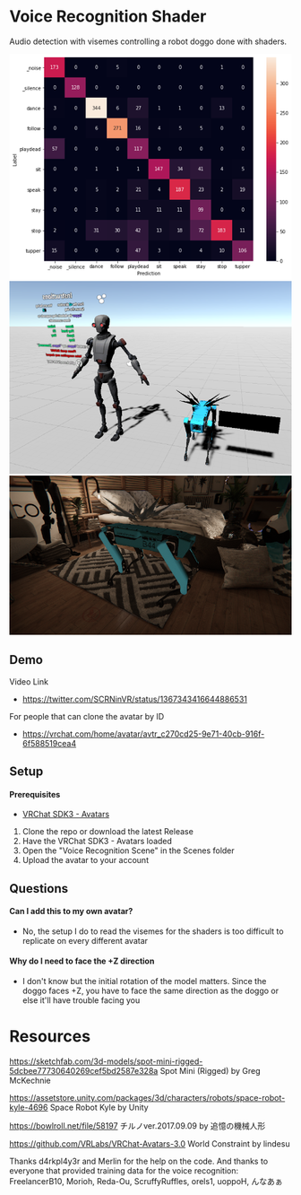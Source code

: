 # Voice Recognition Shader
 Audio detection with visemes controlling a robot doggo done with shaders.

<img src="Python/fig.png"/>
<img src="Media/project.png"/>
<img src="Media/ingame1.png"/>

## Demo
Video Link
* https://twitter.com/SCRNinVR/status/1367343416644886531

For people that can clone the avatar by ID
* https://vrchat.com/home/avatar/avtr_c270cd25-9e71-40cb-916f-6f588519cea4

## Setup
#### Prerequisites
* [VRChat SDK3 - Avatars](https://vrchat.com/home/download)

1. Clone the repo or download the latest Release
2. Have the VRChat SDK3 - Avatars loaded
3. Open the "Voice Recognition Scene" in the Scenes folder
4. Upload the avatar to your account
 
## Questions
#### Can I add this to my own avatar?
* No, the setup I do to read the visemes for the shaders is too difficult to replicate on every different avatar

#### Why do I need to face the +Z direction
* I don't know but the initial rotation of the model matters. Since the doggo faces +Z, you have to face the same direction as the doggo or else it'll have trouble facing you

# Resources
https://sketchfab.com/3d-models/spot-mini-rigged-5dcbee77730640269cef5bd2587e328a
Spot Mini (Rigged) by Greg McKechnie

https://assetstore.unity.com/packages/3d/characters/robots/space-robot-kyle-4696
Space Robot Kyle by Unity

https://bowlroll.net/file/58197
チルノver.2017.09.09 by 追憶の機械人形

https://github.com/VRLabs/VRChat-Avatars-3.0
World Constraint by lindesu

Thanks d4rkpl4y3r and Merlin for the help on the code. And thanks to everyone that provided training data for the voice recognition: FreelancerB10, Morioh, Reda-Ou, ScruffyRuffles, orels1, uoppoH, んなあぁ